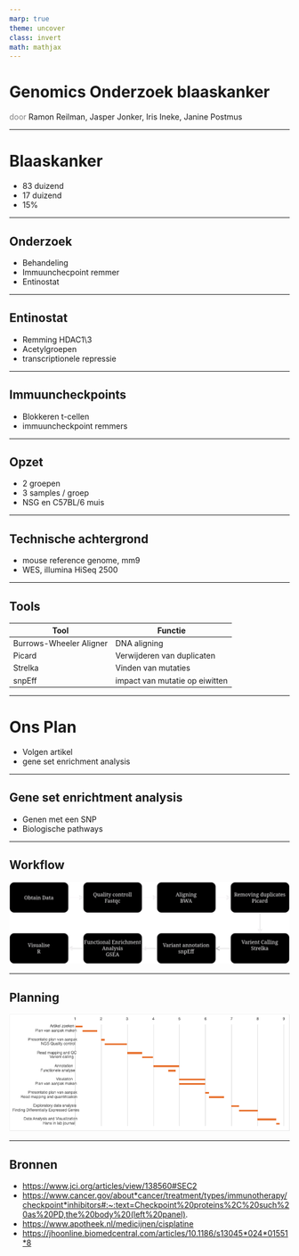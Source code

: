 ```yaml
---
marp: true
theme: uncover
class: invert
math: mathjax
---
```


# Genomics Onderzoek blaaskanker
<span style="color:grey"> door </span>
Ramon Reilman, Jasper Jonker, Iris Ineke, Janine Postmus

---
# Blaaskanker
*  83 duizend
* 17 duizend
* 15%
---

## Onderzoek
* Behandeling
* Immuunchecpoint remmer
* Entinostat

---
## Entinostat
* Remming HDAC1\3
* Acetylgroepen
* transcriptionele repressie
---
## Immuuncheckpoints
* Blokkeren t-cellen 
* immuuncheckpoint remmers

---
## Opzet
* 2 groepen
* 3 samples / groep
* NSG en C57BL/6 muis 

---

## Technische achtergrond
* mouse reference genome, mm9
* WES, illumina HiSeq 2500

---

## Tools

| Tool      | Functie      |
| - | - |
| Burrows-Wheeler Aligner | DNA aligning |
| Picard | Verwijderen van duplicaten |
| Strelka | Vinden van mutaties |
| snpEff | impact van mutatie op eiwitten|

---

# Ons Plan
* Volgen artikel
* gene set enrichment analysis
---
## Gene set enrichtment analysis
* Genen met een SNP
* Biologische pathways
---
## Workflow
![w:1000](./flowchartpresentatie.png)

---
## Planning
![](./gantt_chart.png)

---
## Bronnen
- https://www.jci.org/articles/view/138560#SEC2
- https://www.cancer.gov/about*cancer/treatment/types/immunotherapy/checkpoint*inhibitors#:~:text=Checkpoint%20proteins%2C%20such%20as%20PD,the%20body%20(left%20panel).
- https://www.apotheek.nl/medicijnen/cisplatine
- https://jhoonline.biomedcentral.com/articles/10.1186/s13045*024*01551*8